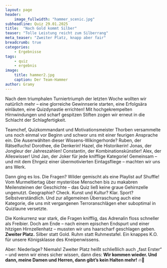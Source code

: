 ```yaml
---
layout: page
header:
    image_fullwidth: "hammer_scenic.jpg"
subheadline: Quiz 29.01.2025
title:  "Nach Gold kommt Silber"
teaser: "Tolle Leistung reicht zum Silberrang"
meta_teaser: "Zweiter Platz, knapp aber fair"
breadcrumb: true
categories:
    - Ergebnisse
tags:
    - quiz
    - ergebnis
image:
    title: hammer2.jpg
    caption: Der Team-Hammer
author: Gramy
---
```


Nach dem triumphalen Turniertriumph der letzten Woche wollten wir natürlich mehr – eine glorreiche Gewinnserie starten, eine Erfolgsära einläuten, eine Quizdynastie errichten! 
Mit hochgekrempelten Hirnwindungen und scharf gespitzen Stiften zogen wir erneut in die Schlacht der Schlagfertigkeit.  

Teamchef, Quizkommandant und Motivationsmeister Thorben versammelte uns noch einmal vor Beginn und schwor uns mit einer feurigen Ansprache ein. 
Die Auserwählten dieser Wissens-Wikingerhorde? 
Ruben, der Rätselfuchs! 
Dorothee, die Denkerin! 
Hazel, die Historikerin! 
Jonas, der Jongleur der Jahreszahlen! 
Constantin, der Kombinationskünstler! 
Alex, der Alleswisser! 
Und Jan, der Joker für jede knifflige Kategorie! 
Gemeinsam – und mit dem Ehrgeiz einer übermotivierten Eintagsfliege – machten wir uns ans Werk.  

Dann ging es los. Die Fragen? Wilder gemischt als eine Playlist auf Shuffle! 
Vom Murmeltiertag über mysteriöse Menschen bis zu makabren Meilensteinen der Geschichte – das Quiz ließ keine graue Gehirnzelle ungenutzt. 
Geographie? Check. 
Kunst und Kultur? Klar. 
Sport? Selbstverständlich. 
Und zur allgemeinen Überraschung auch eine Kategorie, die uns mit vergangenen Terroranschlägen eher suboptimal in Quizlaune versetzte.

Die Konkurrenz war stark, die Fragen knifflig, das Adrenalin floss schneller als Freibier. 
Doch am Ende – nach einem epischen Endspurt und einer hitzigen Hirnzellenhatz – mussten wir uns haarscharf geschlagen geben. 
**Zweiter Platz.** 
Silber statt Gold. 
Ruhm statt Ruhmestafel. 
Ein knappes K.O. für unsere Königsklasse des Kneipenwissens.  

Aber: Niederlage? Niemals! Zweiter Platz heißt schließlich auch „fast Erster“ – und wenn wir eines sicher wissen, dann dies: **Wir kommen wieder. 
Und dann, meine Damen und Herren, dann gibt’s kein Halten mehr!** 🔥🍻  
